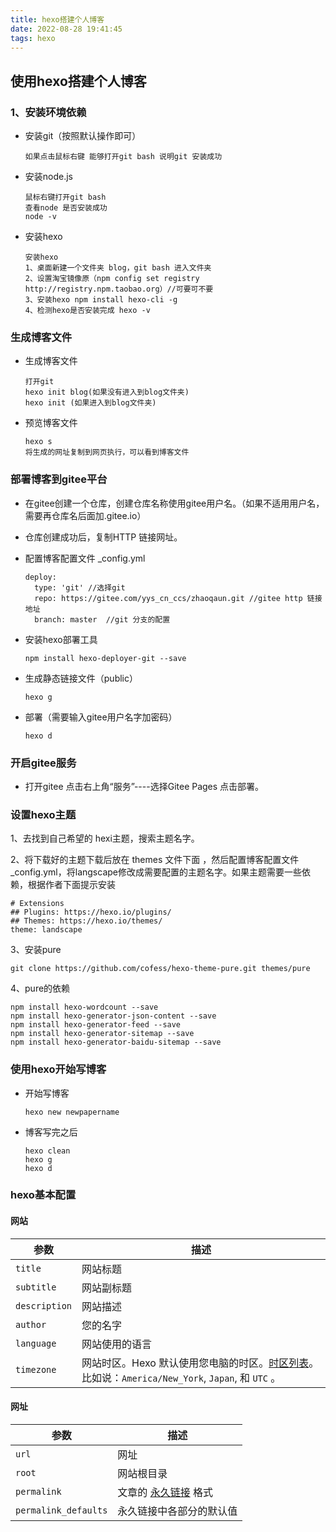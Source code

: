 ```yaml
---
title: hexo搭建个人博客
date: 2022-08-28 19:41:45
tags: hexo
---
```


## 使用hexo搭建个人博客

### 1、安装环境依赖

- 安装git（按照默认操作即可）

  ```
  如果点击鼠标右键 能够打开git bash 说明git 安装成功
  ```

- 安装node.js

  ```
  鼠标右键打开git bash
  查看node 是否安装成功
  node -v
  ```

- 安装hexo

  ```
  安装hexo
  1、桌面新建一个文件夹 blog，git bash 进入文件夹
  2、设置淘宝镜像原（npm config set registry http://registry.npm.taobao.org）//可要可不要
  3、安装hexo npm install hexo-cli -g
  4、检测hexo是否安装完成 hexo -v 
  ```

  

### 生成博客文件

- 生成博客文件

  ```
  打开git
  hexo init blog(如果没有进入到blog文件夹)
  hexo init (如果进入到blog文件夹)
  ```

- 预览博客文件

  ```
  hexo s
  将生成的网址复制到网页执行，可以看到博客文件
  ```

  

### 部署博客到gitee平台

- 在gitee创建一个仓库，创建仓库名称使用gitee用户名。（如果不适用用户名，需要再仓库名后面加.gitee.io）

- 仓库创建成功后，复制HTTP 链接网址。

- 配置博客配置文件 _config.yml

  ```
  deploy:
    type: 'git' //选择git
    repo: https://gitee.com/yys_cn_ccs/zhaoqaun.git //gitee http 链接地址
    branch: master	//git 分支的配置
  ```

- 安装hexo部署工具

  ```
  npm install hexo-deployer-git --save
  ```

- 生成静态链接文件（public）

  ```
  hexo g
  ```

- 部署（需要输入gitee用户名字加密码）

  ```
  hexo d
  ```

  

### 开启gitee服务

- 打开gitee 点击右上角“服务”----选择Gitee Pages 点击部署。

### 设置hexo主题

1、去找到自己希望的 hexi主题，搜索主题名字。

2、将下载好的主题下载后放在 themes 文件下面 ，然后配置博客配置文件 _config.yml，将langscape修改成需要配置的主题名字。如果主题需要一些依赖，根据作者下面提示安装

```
# Extensions
## Plugins: https://hexo.io/plugins/
## Themes: https://hexo.io/themes/
theme: landscape
```

3、安装pure

```
git clone https://github.com/cofess/hexo-theme-pure.git themes/pure
```

4、pure的依赖

```
npm install hexo-wordcount --save
npm install hexo-generator-json-content --save
npm install hexo-generator-feed --save
npm install hexo-generator-sitemap --save
npm install hexo-generator-baidu-sitemap --save
```



### 使用hexo开始写博客

- 开始写博客

  ```
  hexo new newpapername
  ```

- 博客写完之后

  ```
  hexo clean
  hexo g
  hexo d
  ```

### hexo基本配置

#### 网站

| 参数          | 描述                                                         |
| ------------- | ------------------------------------------------------------ |
| `title`       | 网站标题                                                     |
| `subtitle`    | 网站副标题                                                   |
| `description` | 网站描述                                                     |
| `author`      | 您的名字                                                     |
| `language`    | 网站使用的语言                                               |
| `timezone`    | 网站时区。Hexo 默认使用您电脑的时区。[时区列表](https://en.wikipedia.org/wiki/List_of_tz_database_time_zones)。比如说：`America/New_York`, `Japan`, 和 `UTC` 。 |

#### 网址

| 参数                 | 描述                                                         |
| -------------------- | ------------------------------------------------------------ |
| `url`                | 网址                                                         |
| `root`               | 网站根目录                                                   |
| `permalink`          | 文章的 [永久链接](https://hexo.io/zh-cn/docs/permalinks) 格式 |
| `permalink_defaults` | 永久链接中各部分的默认值                                     |

